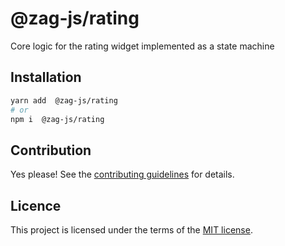 # @zag-js/rating

Core logic for the rating widget implemented as a state machine

## Installation

```sh
yarn add  @zag-js/rating
# or
npm i  @zag-js/rating
```

## Contribution

Yes please! See the [contributing guidelines](https://github.com/chakra-ui/zag/blob/main/CONTRIBUTING.md) for details.

## Licence

This project is licensed under the terms of the [MIT license](https://github.com/chakra-ui/zag/blob/main/LICENSE).
